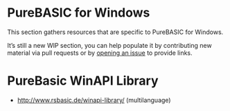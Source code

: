 PureBASIC for Windows
=====================

This section gathers resources that are specific to PureBASIC for Windows.

It’s still a new WIP section, you can help populate it by contributing new material via pull requests or by [opening an issue](https://github.com/tajmone/purebasic-archives/issues/new) to provide links.

PureBasic WinAPI Library
========================

-   <http://www.rsbasic.de/winapi-library/> (multilanguage)

